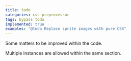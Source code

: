 ```yaml
---
title: todo
categories: css preprocessor
tags: bypass todo
implemented: true
examples: "@todo Replace sprite images with pure CSS"
---
```


Some matters to be improved within the code.

Multiple instances are allowed within the same section.
